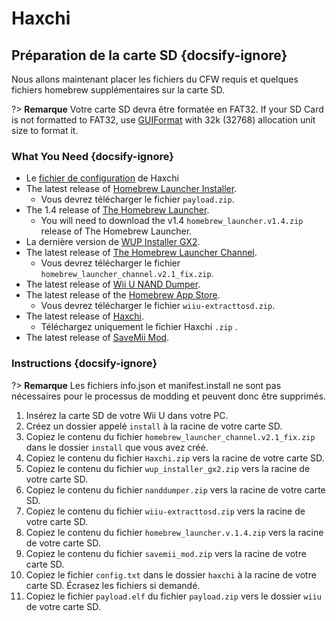 # Haxchi

## Préparation de la carte SD {docsify-ignore}

Nous allons maintenant placer les fichiers du CFW requis et quelques fichiers homebrew supplémentaires sur la carte SD.

?> **Remarque** Votre carte SD devra être formatée en FAT32. If your SD Card is not formatted to FAT32, use [GUIFormat](http://www.ridgecrop.demon.co.uk/index.htm?guiformat.htm) with 32k (32768) allocation unit size to format it.

### What You Need {docsify-ignore}

- Le <a href="docs/files/config.txt" download>fichier de configuration</a> de Haxchi
- The latest release of [Homebrew Launcher Installer](https://github.com/wiiu-env/homebrew_launcher_installer/releases/latest).
  - Vous devrez télécharger le fichier `payload.zip`.
- The 1.4 release of [The Homebrew Launcher](https://github.com/dimok789/homebrew_launcher/releases/tag/1.4).
  - You will need to download the v1.4 `homebrew_launcher.v1.4.zip` release of The Homebrew Launcher.
- La dernière version de [WUP Installer GX2](http://wiiubru.com/appstore/zips/wup_installer_gx2.zip).
- The latest release of [The Homebrew Launcher Channel](https://github.com/GaryOderNichts/homebrew_launcher/releases/tag/v2.1_fix).
  - Vous devrez télécharger le fichier `homebrew_launcher_channel.v2.1_fix.zip`.
- The latest release of [Wii U NAND Dumper](https://github.com/koolkdev/wiiu-nanddumper/releases/latest).
- The latest release of the [Homebrew App Store](https://github.com/vgmoose/hbas/releases/latest).
  - Vous devrez télécharger le fichier `wiiu-extracttosd.zip`.
- The latest release of [Haxchi](https://github.com/FIX94/haxchi/releases/latest).
  - Téléchargez uniquement le fichier Haxchi `.zip` .
- The latest release of <a href="docs/files/SaveMii_Mod.zip" download>SaveMii Mod</a>.

### Instructions {docsify-ignore}

?> **Remarque** Les fichiers info.json et manifest.install ne sont pas nécessaires pour le processus de modding et peuvent donc être supprimés.

1. Insérez la carte SD de votre Wii U dans votre PC.
1. Créez un dossier appelé `install` à la racine de votre carte SD.
1. Copiez le contenu du fichier `homebrew_launcher_channel.v2.1_fix.zip` dans le dossier `install` que vous avez créé.
1. Copiez le contenu du fichier `Haxchi.zip` vers la racine de votre carte SD.
1. Copiez le contenu du fichier `wup_installer_gx2.zip` vers la racine de votre carte SD.
1. Copiez le contenu du fichier `nanddumper.zip` vers la racine de votre carte SD.
1. Copiez le contenu du fichier `wiiu-extracttosd.zip` vers la racine de votre carte SD.
1. Copiez le contenu du fichier `homebrew_launcher.v.1.4.zip` vers la racine de votre carte SD.
1. Copiez le contenu du fichier `savemii_mod.zip` vers la racine de votre carte SD.
1. Copiez le fichier `config.txt` dans le dossier `haxchi` à la racine de votre carte SD. Écrasez les fichiers si demandé.
1. Copiez le fichier `payload.elf` du fichier `payload.zip` vers le dossier `wiiu` de votre carte SD.